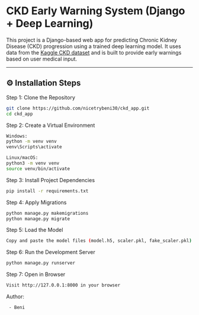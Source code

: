 # CKD Early Warning System (Django + Deep Learning)

This project is a Django-based web app for predicting Chronic Kidney Disease (CKD) progression using a trained deep learning model. It uses data from the [Kaggle CKD dataset](https://www.kaggle.com/datasets/mansoordaku/ckdisease) and is built to provide early warnings based on user medical input.

---

## ⚙️ Installation Steps

Step 1: Clone the Repository
```bash
git clone https://github.com/nicetrybeni30/ckd_app.git
cd ckd_app
```

Step 2: Create a Virtual Environment
```bash
Windows:
python -m venv venv
venv\Scripts\activate

Linux/macOS:
python3 -m venv venv
source venv/bin/activate
```

Step 3: Install Project Dependencies
```bash
pip install -r requirements.txt
```

Step 4: Apply Migrations
```bash
python manage.py makemigrations
python manage.py migrate
```

Step 5: Load the Model
```bash
Copy and paste the model files (model.h5, scaler.pkl, fake_scaler.pkl) into the "model/" folder
```

Step 6: Run the Development Server
```bash
python manage.py runserver
```

Step 7: Open in Browser
```bash
Visit http://127.0.0.1:8000 in your browser
```

Author:
```bash
 - Beni
```

